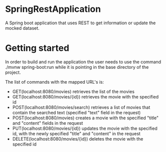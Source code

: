 # SpringRestApplication
A Spring boot application that uses REST to get information or update the mocked dataset.

# Getting started
In order to build and run the application the user needs to use the command ./mvnw spring-boot:run
while it is pointing in the base directory of the project.

The list of commands with the mapped URL's is:
  - GET(localhost:8080/movies) retrieves the list of the movies
  - GET(localhost:8080/movies/{id}) retrieves the movie with the specified id
  - POST(localhost:8080/movies/search) retrieves a list of movies that contain the searched text (specified "text" field in the request)
  - POST(localhost:8080/movies) creates a movie with the specified "title" and "content" fields in the request
  - PUT(localhost:8080/movies/{id}) updates the movie with the specified id, with the newly specified "title" and "content" in the request
  - DELETE(localhost:8080/movies/{id}) deletes the movie with the specified id


